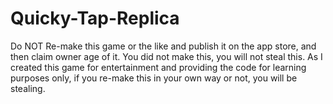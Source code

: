 Quicky-Tap-Replica
==================
Do NOT Re-make this game or the like and publish it on the app store,
and then claim owner age of it. You did not make this, you will not steal this.
As I created this game for entertainment and providing the code for learning purposes only, 
if you re-make this in your own way or not, you will be stealing.
